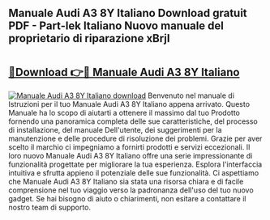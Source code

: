 ## Manuale Audi A3 8Y Italiano Download gratuit PDF - Part-lek Italiano Nuovo manuale del proprietario di riparazione xBrjI

# <h2><a href="http://dfbmum.blite.top/?on=Manuale+Audi+A3+8Y+Italiano">🔗Download 👉🔴 Manuale Audi A3 8Y Italiano</a></h2>

[![Manuale Audi A3 8Y Italiano download](https://i.imgur.com/lujVjoI.png)](http://dfbmum.blite.top/?on=Manuale+Audi+A3+8Y+Italiano)
Benvenuto nel manuale di Istruzioni per il tuo Manuale Audi A3 8Y Italiano appena arrivato. Questo Manuale ha lo scopo di aiutarti a ottenere il massimo dal tuo Prodotto fornendo una panoramica completa delle sue caratteristiche, del processo di installazione, del manuale Dell'utente, dei suggerimenti per la manutenzione e delle procedure di risoluzione dei problemi. Grazie per aver scelto il marchio ci impegniamo a fornirti prodotti e servizi eccezionali. Il loro nuovo Manuale Audi A3 8Y Italiano offre una serie impressionante di funzionalità progettate per migliorare la tua esperienza. Esplora l'interfaccia intuitiva e sfrutta appieno il potenziale delle sue funzionalità. Ci aspettiamo che Manuale Audi A3 8Y Italiano sia stata una risorsa chiara e di facile comprensione nel tuo viaggio verso la padronanza dell'uso del tuo nuovo gadget. Se hai bisogno di aiuto o chiarimenti, non esitare a contattare il nostro team di supporto.
